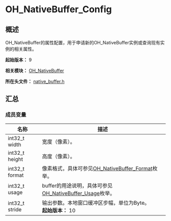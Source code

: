 # OH_NativeBuffer_Config

## 概述

OH_NativeBuffer的属性配置，用于申请新的OH_NativeBuffer实例或查询现有实例的相关属性。

**起始版本：** 9

**相关模块：** [OH_NativeBuffer](capi-oh-nativebuffer.md)

**所在头文件：** [native_buffer.h](capi-native-buffer-h.md)

## 汇总

### 成员变量

| 名称           | 描述                                                         |
| -------------- | ------------------------------------------------------------ |
| int32_t width  | 宽度（像素）。                                               |
| int32_t height | 高度（像素）。                                               |
| int32_t format | 像素格式，具体可参见[OH_NativeBuffer_Format](capi-native-buffer-h.md#oh_nativebuffer_format)枚举。 |
| int32_t usage  | buffer的用途说明，具体可参见[OH_NativeBuffer_Usage](capi-native-buffer-h.md#oh_nativebuffer_usage)枚举。 |
| int32_t stride | 输出参数。本地窗口缓冲区步幅，单位为Byte。<br/>**起始版本：** 10 |

